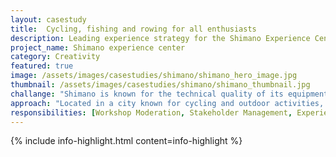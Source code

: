 ```yaml
---
layout: casestudy
title:  Cycling, fishing and rowing for all enthusiasts
description: Leading experience strategy for the Shimano Experience Center
project_name: Shimano experience center
category: Creativity
featured: true
image: /assets/images/casestudies/shimano/shimano_hero_image.jpg
thumbnail: /assets/images/casestudies/shimano/shimano_thumbnail.jpg
challange: "Shimano is known for the technical quality of its equipment. However, **the brand lacked an emotional connection to its users.** The Experience Center is a part of a bigger complex. **It should promote adventure to a wide audience**, as visitors range from experts to enthusiasts."  
approach: "Located in a city known for cycling and outdoor activities, The Shimano Experience Center **connects users to the outdoors. It brings together education, community and trial.** Worked with a team of designers and architects to define touchpoints, zoning and services. "
responsibilities: [Workshop Moderation, Stakeholder Management, Experience Strategy, Customer Journey Mapping, Touchpoint Guidelines, Communication Hierarchy, Service Design]
---
```


{% include info-highlight.html content=info-highlight %}

